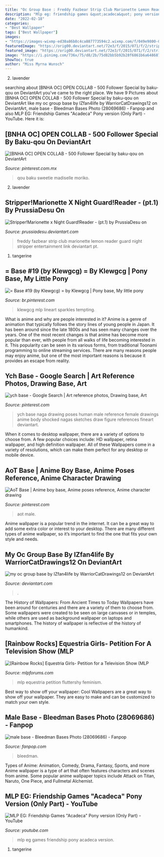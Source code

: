 ```yaml
---
title: "Oc Group Base : Freddy Fazbear Strip Club Marionette Lemon Reader Guard Night Stripper Entertainment Link Deviantart Pt"
description: "Mlp eg: friendship games &quot;acadeca&quot; pony version (only part)"
date: "2022-02-18"
categories:
- "Best Wallpaper"
tags: ["Best Wallpaper"]
images:
- "https://images-wixmp-ed30a86b8c4ca887773594c2.wixmp.com/f/049e9800-0bd5-47a6-ac60-1365f66a6a8e/d9cs01p-197d05a4-e090-4fbd-8b79-b7f998de9a83.png/v1/fill/w_1024,h_516,q_80,strp/my_oc_group_base_by_izfan4life_by_warriorcatdrawings12_d9cs01p-fullview.jpg?token=eyJ0eXAiOiJKV1QiLCJhbGciOiJIUzI1NiJ9.eyJzdWIiOiJ1cm46YXBwOjdlMGQxODg5ODIyNjQzNzNhNWYwZDQxNWVhMGQyNmUwIiwiaXNzIjoidXJuOmFwcDo3ZTBkMTg4OTgyMjY0MzczYTVmMGQ0MTVlYTBkMjZlMCIsIm9iaiI6W1t7ImhlaWdodCI6Ijw9NTE2IiwicGF0aCI6IlwvZlwvMDQ5ZTk4MDAtMGJkNS00N2E2LWFjNjAtMTM2NWY2NmE2YThlXC9kOWNzMDFwLTE5N2QwNWE0LWUwOTAtNGZiZC04Yjc5LWI3Zjk5OGRlOWE4My5wbmciLCJ3aWR0aCI6Ijw9MTAyNCJ9XV0sImF1ZCI6WyJ1cm46c2VydmljZTppbWFnZS5vcGVyYXRpb25zIl19.5xO8nYuuNfylL3eyOi9jwQf1kFIRU1KZWbhilx_V9Sg"
featuredImage: "https://orig00.deviantart.net/72e3/f/2015/071/f/2/stripper_marionette_x_night_guard_reader____pt_1__by_prussiadesu-d8lex8z.jpg"
featured_image: "https://orig00.deviantart.net/72e3/f/2015/071/f/2/stripper_marionette_x_night_guard_reader____pt_1__by_prussiadesu-d8lex8z.jpg"
image: "https://i.pinimg.com/736x/75/d8/2b/75d82bb5b92b28f6861b6a648687d243.jpg"
ShowToc: true
author: "Miss Myrna Wunsch"
---
```



2. lavender 

	

		
searching about [BNHA OC] OPEN COLLAB - 500 Follower Special by baku-qou on DeviantArt you've came to the right place. We have 9 Pictures about [BNHA OC] OPEN COLLAB - 500 Follower Special by baku-qou on DeviantArt like my oc group base by IZfan4life by WarriorCatDrawings12 on DeviantArt, male base - Bleedman Bases Photo (28069686) - Fanpop and also MLP EG: Friendship Games &quot;Acadeca&quot; Pony version (Only Part) - YouTube. Here it is:
		
    
## [BNHA OC] OPEN COLLAB - 500 Follower Special By Baku-qou On DeviantArt

<img loading=lazy src="https://i.pinimg.com/736x/07/f3/79/07f3791299e976f700139ae33a4399f8.jpg" onerror="this.onerror=null;this.src='https://tse1.mm.bing.net/th?id=OIP.xnVkTAL1-DP59N9dH2quDQHaFs&amp;pid=15.1';" alt="[BNHA OC] OPEN COLLAB - 500 Follower Special by baku-qou on DeviantArt">

_Source: pinterest.com.mx_

>qou baku sweetie madiselle moriko. 

	

2. lavender 

    
## Stripper!Marionette X Night Guard!Reader - (pt.1) By PrussiaDesu On

<img loading=lazy src="https://orig00.deviantart.net/72e3/f/2015/071/f/2/stripper_marionette_x_night_guard_reader____pt_1__by_prussiadesu-d8lex8z.jpg" onerror="this.onerror=null;this.src='https://tse3.mm.bing.net/th?id=OIP.P2EVBUOAZ4sAhY9tzUaqgQHaLI&amp;pid=15.1';" alt="Stripper!Marionette x Night Guard!Reader - (pt.1) by PrussiaDesu on">

_Source: prussiadesu.deviantart.com_

>freddy fazbear strip club marionette lemon reader guard night stripper entertainment link deviantart pt. 

	

1. tangerine 

    
## = Base #19 (by Klewgcg) = By Klewgcg | Pony Base, My Little Pony

<img loading=lazy src="https://i.pinimg.com/736x/9b/6e/38/9b6e38838b92c56026324e9d26250064.jpg" onerror="this.onerror=null;this.src='https://tse4.mm.bing.net/th?id=OIP.CuLQCD0pfmygLDZGwBIG8AHaFc&amp;pid=15.1';" alt="= Base #19 (by Klewgcg) = by Klewgcg | Pony base, My little pony">

_Source: br.pinterest.com_

>klewgcg mlp lineart sparkles tempting. 

	

What is anime and why are people interested in it?
Anime is a genre of animation that typically follows the story lines of young people in Japan. It has been around since the late 1800s and has seen many changes over the years. One of the most recent changes is that anime has become more popular than ever, with people from all walks of life becoming interested in it. This popularity can be seen in its various forms, from traditional Toonami programming to online streaming services. There are many reasons people may enjoy anime, but one of the most important reasons is because it provides an escape from reality.

    
## Ych Base - Google Search | Art Reference Photos, Drawing Base, Art

<img loading=lazy src="https://i.pinimg.com/736x/75/d8/2b/75d82bb5b92b28f6861b6a648687d243.jpg" onerror="this.onerror=null;this.src='https://tse2.mm.bing.net/th?id=OIP.bALuxdUISFswLyGT2VuxeQAAAA&amp;pid=15.1';" alt="ych base - Google Search | Art reference photos, Drawing base, Art">

_Source: pinterest.com_

>ych base naga drawing poses human male reference female drawings anime body shocked nagas sketches draw figure references fineart deviantart. 

	

When it comes to desktop wallpaper, there are a variety of options to choose from. A few popular choices include: HD wallpaper, retina wallpaper, and high definition wallpaper. All of these Wallpapers come in a variety of resolutions, which can make them perfect for any desktop or mobile device. 

    
## AoT Base | Anime Boy Base, Anime Poses Reference, Anime Character Drawing

<img loading=lazy src="https://i.pinimg.com/736x/3b/7d/64/3b7d645cc3cc412a6402146c064daa8c.jpg" onerror="this.onerror=null;this.src='https://tse1.mm.bing.net/th?id=OIP.UZE9X-aDJ8_ntJvH56uM2wHaO-&amp;pid=15.1';" alt="AoT Base | Anime boy base, Anime poses reference, Anime character drawing">

_Source: pinterest.com_

>aot male. 

	

Anime wallpaper is a popular trend in the internet. It can be a great way to add some extra color or interest to your desktop. There are many different types of anime wallpaper, so it’s important to find the one that fits your own style and needs.

    
## My Oc Group Base By IZfan4life By WarriorCatDrawings12 On DeviantArt

<img loading=lazy src="https://images-wixmp-ed30a86b8c4ca887773594c2.wixmp.com/f/049e9800-0bd5-47a6-ac60-1365f66a6a8e/d9cs01p-197d05a4-e090-4fbd-8b79-b7f998de9a83.png/v1/fill/w_1024,h_516,q_80,strp/my_oc_group_base_by_izfan4life_by_warriorcatdrawings12_d9cs01p-fullview.jpg?token=eyJ0eXAiOiJKV1QiLCJhbGciOiJIUzI1NiJ9.eyJzdWIiOiJ1cm46YXBwOjdlMGQxODg5ODIyNjQzNzNhNWYwZDQxNWVhMGQyNmUwIiwiaXNzIjoidXJuOmFwcDo3ZTBkMTg4OTgyMjY0MzczYTVmMGQ0MTVlYTBkMjZlMCIsIm9iaiI6W1t7ImhlaWdodCI6Ijw9NTE2IiwicGF0aCI6IlwvZlwvMDQ5ZTk4MDAtMGJkNS00N2E2LWFjNjAtMTM2NWY2NmE2YThlXC9kOWNzMDFwLTE5N2QwNWE0LWUwOTAtNGZiZC04Yjc5LWI3Zjk5OGRlOWE4My5wbmciLCJ3aWR0aCI6Ijw9MTAyNCJ9XV0sImF1ZCI6WyJ1cm46c2VydmljZTppbWFnZS5vcGVyYXRpb25zIl19.5xO8nYuuNfylL3eyOi9jwQf1kFIRU1KZWbhilx_V9Sg" onerror="this.onerror=null;this.src='https://tse2.mm.bing.net/th?id=OIP.0RudzClHylCJ_FUtmhsKCAHaDu&amp;pid=15.1';" alt="my oc group base by IZfan4life by WarriorCatDrawings12 on DeviantArt">

_Source: deviantart.com_

>. 

	

The History of Wallpapers: From Ancient Times to Today
Wallpapers have been around for centuries and there are a variety of them to choose from. Some wallpapers were created to be seen on large canvases or in temples, while others are used as background wallpaper on laptops and smartphones. The history of wallpaper is reflective of the history of humankind.

    
## [Rainbow Rocks] Equestria Girls- Petition For A Television Show (MLP

<img loading=lazy src="https://mlpforums.com/uploads/post_images/img-3623638-1-FqJgaOxPLtrzBgL-800x450-noPad.jpg" onerror="this.onerror=null;this.src='https://tse2.mm.bing.net/th?id=OIP.zLYjzHVKYugMkXK1MK6tQAHaEK&amp;pid=15.1';" alt="[Rainbow Rocks] Equestria Girls- Petition for a Television Show (MLP">

_Source: mlpforums.com_

>mlp equestria petition fluttershy feminism. 

	

Best way to show off your wallpaper:
Cool Wallpapers are a great way to show off your wallpaper. They are easy to make and can be customized to match your own style.

    
## Male Base - Bleedman Bases Photo (28069686) - Fanpop

<img loading=lazy src="http://images5.fanpop.com/image/photos/28000000/male-base-bleedman-bases-28069686-310-556.png" onerror="this.onerror=null;this.src='https://tse3.mm.bing.net/th?id=OIP.4sS9rqEFgAwekUoxMjOWCQHaNS&amp;pid=15.1';" alt="male base - Bleedman Bases Photo (28069686) - Fanpop">

_Source: fanpop.com_

>bleedman. 

	

Types of Anime: Animation, Comedy, Drama, Fantasy, Sports, and more
Anime wallpaper is a type of art that often features characters and scenes from anime. Some popular anime wallpaper topics include Attack on Titan, Naruto, One Piece, and Fullmetal Alchemist.

    
## MLP EG: Friendship Games &quot;Acadeca&quot; Pony Version (Only Part) - YouTube

<img loading=lazy src="https://i.ytimg.com/vi/iUZ3zueR_LY/maxresdefault.jpg" onerror="this.onerror=null;this.src='https://tse4.mm.bing.net/th?id=OIP.LQVzk8cuT0mKXNtmGa2KcgHaEK&amp;pid=15.1';" alt="MLP EG: Friendship Games &quot;Acadeca&quot; Pony version (Only Part) - YouTube">

_Source: youtube.com_

>mlp eg games friendship pony acadeca version. 

	

1. tangerine 

